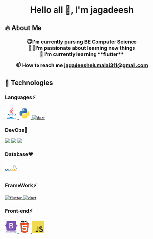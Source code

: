 <h1 align="center">Hello all 👋, I'm jagadeesh</h1>


## 🔥 About Me
<h3 align="center">😇I'm currently pursing BE Computer Science <br> 👨‍💻I'm passionate about learning new things<br>
 🌱 I’m currently learning **flutter**<br>

 📫 How to reach me **jagadeeshelumalai311@gmail.com**<br></h3>
## 🚀 Technologies 

### Languages⚡
<p><a href="https://www.java.com" target="_blank" rel="noreferrer">      <img src="https://raw.githubusercontent.com/devicons/devicon/master/icons/java/java-original.svg" alt="java" width="40" height="40"/>
<a href="https://www.python.org" target="_blank" rel="noreferrer">       <img src="https://raw.githubusercontent.com/devicons/devicon/master/icons/python/python-original.svg" alt="python" width="40" height="40"/> </a> 
<a href="https://dart.dev" target="_blank" rel="noreferrer">             <img src="https://www.vectorlogo.zone/logos/dartlang/dartlang-icon.svg" alt="dart" width="40" height="40"/> </a>  
  </p>

### DevOps💙 
<a> <img src="https://img.shields.io/badge/GitHub-100000?style=for-the-badge&logo=github&logoColor=white"/>   <img src="https://img.shields.io/badge/Git-F05032?style=for-the-badge&logo=git&logoColor=white"/>  <img src="https://img.shields.io/badge/Linux-FCC624?style=for-the-badge&logo=linux&logoColor=black" />
  </a>
### Database❤️
  
  <img src="https://raw.githubusercontent.com/devicons/devicon/master/icons/mysql/mysql-original-wordmark.svg" alt="mysql" width="40" height="40"/>  

### FrameWork⚡
  
  <p><a href="https://flutter.dev" target="_blank" rel="noreferrer"> <img src="https://www.vectorlogo.zone/logos/flutterio/flutterio-icon.svg" alt="flutter" width="40" height="40"/> </a> 
<a href="https://dart.dev" target="_blank" rel="noreferrer"> <img src="https://www.vectorlogo.zone/logos/dartlang/dartlang-icon.svg" alt="dart" width="40" height="40"/> </a></p>
  
### Front-end⚡  
<p align="left"> <a href="https://getbootstrap.com" target="_blank" rel="noreferrer">
 <img src="https://raw.githubusercontent.com/devicons/devicon/master/icons/bootstrap/bootstrap-plain-wordmark.svg" alt="bootstrap" width="40" height="40"/> </a>    </a> <a href="https://www.w3.org/html/" target="_blank" rel="noreferrer"> <img src="https://raw.githubusercontent.com/devicons/devicon/master/icons/html5/html5-original-wordmark.svg" alt="html5" width="40" height="40"/> </a>  </a> <a href="https://developer.mozilla.org/en-US/docs/Web/JavaScript" target="_blank" rel="noreferrer"> <img src="https://raw.githubusercontent.com/devicons/devicon/master/icons/javascript/javascript-original.svg" alt="javascript" width="40" height="40"/> </a>  </a> 
 

